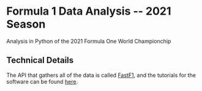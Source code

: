 # Formula 1 Data Analysis -- 2021 Season
Analysis in Python of the 2021 Formula One World Championchip

## Technical Details

The API that gathers all of the data is called [FastF1](https://github.com/theOehrly/Fast-F1), and the tutorials for the software can be found [here](https://medium.com/towards-formula-1-analysis/how-to-start-learning-formula-1-data-analysis-during-the-winter-break-62215d0c1dc4).
